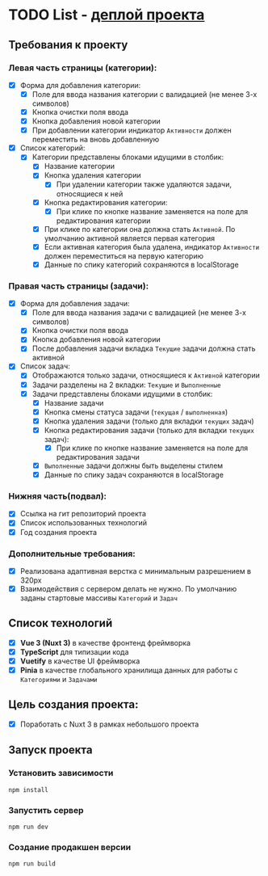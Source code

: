 # TODO List - [деплой проекта](https://jelbydev.github.io/TODO/#/)

## Требования к проекту

### Левая часть страницы (категории):

- [x] Форма для добавления категории:
  - [x] Поле для ввода названия категории с валидацией (не менее 3-х символов)
  - [x] Кнопка очистки поля ввода
  - [x] Кнопка добавления новой категории
  - [x] При добавлении категории индикатор `Активности` должен переместить на вновь добавленную
- [x] Список категорий:
  - [x] Категории представлены блоками идущими в столбик:
    - [x] Название категории
    - [x] Кнопка удаления категории
      - [x] При удалении категории также удаляются задачи, относящиеся к ней
    - [x] Кнопка редактирования категории:
      - [x] При клике по кнопке название заменяется на поле для редактирования категории
    - [x] При клике по категории она должна стать `Активной`. По умолчанию активной является первая категория
    - [x] Если активная категория была удалена, индикатор `Активности` должен переместиться на первую категорию
    - [x] Данные по спику категорий сохраняются в localStorage

### Правая часть страницы (задачи):

- [x] Форма для добавления задачи:
  - [x] Поле для ввода названия задачи с валидацией (не менее 3-х символов)
  - [x] Кнопка очистки поля ввода
  - [x] Кнопка добавления новой категории
  - [x] После добавления задачи вкладка `Текущие` задачи должна стать активной
- [x] Список задач:
  - [x] Отображаются только задачи, относящиеся к `Активной` категории
  - [x] Задачи разделены на 2 вкладки: `Текущие` и `Выполненные`
  - [x] Задачи представлены блоками идущими в столбик:
    - [x] Название задачи
    - [x] Кнопка смены статуса задачи (`текущая` / `выполненная`)
    - [x] Кнопка удаления задачи (только для вкладки `текущих` задач)
    - [x] Кнопка редактирования задачи (только для вкладки `текущих` задач):
      - [x] При клике по кнопке название заменяется на поле для редактирования задачи
    - [x] `Выполненные` задачи должны быть выделены стилем
    - [x] Данные по спику задач сохраняются в localStorage

### Нижняя часть(подвал):

- [x] Ссылка на гит репозиторий проекта
- [x] Список использованных технологий
- [x] Год создания проекта

### Дополнительные требования:

- [x] Реализована адаптивная верстка с минимальным разрешением в 320px
- [x] Взаимодействия с сервером делать не нужно. По умолчанию заданы стартовые массивы `Категорий` и `Задач`

## Список технологий

- [x] **Vue 3 (Nuxt 3)** в качестве фронтенд фреймворка
- [x] **TypeScript** для типизации кода
- [x] **Vuetify** в качестве UI фреймворка
- [x] **Pinia** в качестве глобального хранилища данных для работы с `Категориями` и `Задачами`

## Цель создания проекта:

- [x] Поработать с Nuxt 3 в рамках небольшого проекта

## Запуск проекта

### Установить зависимости

```
npm install
```

### Запустить сервер

```
npm run dev
```

### Создание продакшен версии

```
npm run build
```
